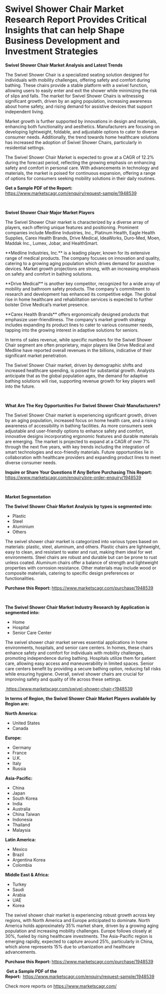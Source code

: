 <p><h1>Swivel Shower Chair Market Research Report Provides Critical Insights that can help Shape Business Development and Investment Strategies</h1></p><p><strong>Swivel Shower Chair Market Analysis and Latest Trends</strong></p>
<p><p>The Swivel Shower Chair is a specialized seating solution designed for individuals with mobility challenges, offering safety and comfort during bathing. These chairs provide a stable platform with a swivel function, allowing users to easily enter and exit the shower while minimizing the risk of slips and falls. The market for Swivel Shower Chairs is witnessing significant growth, driven by an aging population, increasing awareness about home safety, and rising demand for assistive devices that support independent living.</p><p>Market growth is further supported by innovations in design and materials, enhancing both functionality and aesthetics. Manufacturers are focusing on developing lightweight, foldable, and adjustable options to cater to diverse consumer needs. Additionally, the trend towards home healthcare solutions has increased the adoption of Swivel Shower Chairs, particularly in residential settings.</p><p>The Swivel Shower Chair Market is expected to grow at a CAGR of 12.2% during the forecast period, reflecting the growing emphasis on enhancing safety and comfort in personal care. With advancements in technology and materials, the market is poised for continuous expansion, offering a range of options for consumers seeking mobility solutions in their daily routines.</p></p>
<p><strong>Get a Sample PDF of the Report:&nbsp;</strong> <a href="https://www.marketscagr.com/enquiry/request-sample/1948539?utm_campaign=2235&utm_medium=2&utm_source=Github&utm_content=ia&utm_term=06022025&utm_id=swivel-shower-chair">https://www.marketscagr.com/enquiry/request-sample/1948539</a></p>
<p>&nbsp;</p>
<p><strong>Swivel Shower Chair Major Market Players</strong></p>
<p><p>The Swivel Shower Chair market is characterized by a diverse array of players, each offering unique features and positioning. Prominent companies include Medline Industries, Inc., Platinum Health, Eagle Health Supplies, Carex Health Brands, Drive Medical, IdeaWorks, Duro-Med, Moen, Maddak Inc., Lumex, Jobar, and HealthSmart.</p><p>**Medline Industries, Inc.** is a leading player, known for its extensive range of medical products. The company focuses on innovation and quality, catering to a growing aging population which drives demand for assistive devices. Market growth projections are strong, with an increasing emphasis on safety and comfort in bathing solutions.</p><p>**Drive Medical** is another key competitor, recognized for a wide array of mobility and bathroom safety products. The company's commitment to research and development has enhanced its competitive edge. The global rise in home healthcare and rehabilitation services is expected to further bolster Drive Medical’s market presence.</p><p>**Carex Health Brands** offers ergonomically designed products that emphasize user-friendliness. The company's market growth strategy includes expanding its product lines to cater to various consumer needs, tapping into the growing interest in adaptive solutions for seniors.</p><p>In terms of sales revenue, while specific numbers for the Swivel Shower Chair segment are often proprietary, major players like Drive Medical and Medline have reported overall revenues in the billions, indicative of their significant market penetration.</p><p>The Swivel Shower Chair market, driven by demographic shifts and increased healthcare spending, is poised for substantial growth. Analysts anticipate that as the global population ages, the demand for adaptive bathing solutions will rise, supporting revenue growth for key players well into the future.</p></p>
<p>&nbsp;</p>
<p><strong>What Are The Key Opportunities For Swivel Shower Chair Manufacturers?</strong></p>
<p><p>The Swivel Shower Chair market is experiencing significant growth, driven by an aging population, increased focus on home health care, and a rising awareness of accessibility in bathing facilities. As more consumers seek adjustable and user-friendly options to enhance safety and comfort, innovative designs incorporating ergonomic features and durable materials are emerging. The market is projected to expand at a CAGR of over 7% through the next five years, with key trends including the integration of smart technologies and eco-friendly materials. Future opportunities lie in collaboration with healthcare providers and expanding product lines to meet diverse consumer needs.</p></p>
<p><strong>Inquire or Share Your Questions If Any Before Purchasing This Report:</strong> <a href="https://www.marketscagr.com/enquiry/pre-order-enquiry/1948539?utm_campaign=2235&utm_medium=2&utm_source=Github&utm_content=ia&utm_term=06022025&utm_id=swivel-shower-chair">https://www.marketscagr.com/enquiry/pre-order-enquiry/1948539</a></p>
<p>&nbsp;</p>
<p><strong>Market Segmentation</strong></p>
<p><strong>The Swivel Shower Chair Market Analysis by types is segmented into:</strong></p>
<p><ul><li>Plastic</li><li>Steel</li><li>Aluminium</li><li>Others</li></ul></p>
<p><p>The swivel shower chair market is categorized into various types based on materials: plastic, steel, aluminum, and others. Plastic chairs are lightweight, easy to clean, and resistant to water and rust, making them ideal for wet environments. Steel chairs are robust and durable but can be prone to rust unless coated. Aluminum chairs offer a balance of strength and lightweight properties with corrosion resistance. Other materials may include wood or composite materials, catering to specific design preferences or functionalities.</p></p>
<p><strong>Purchase this Report:&nbsp;</strong><a href="https://www.marketscagr.com/purchase/1948539?utm_campaign=2235&utm_medium=2&utm_source=Github&utm_content=ia&utm_term=06022025&utm_id=swivel-shower-chair">https://www.marketscagr.com/purchase/1948539</a></p>
<p>&nbsp;</p>
<p><strong>The Swivel Shower Chair Market Industry Research by Application is segmented into:</strong></p>
<p><ul><li>Home</li><li>Hospital</li><li>Senior Care Center</li></ul></p>
<p><p>The swivel shower chair market serves essential applications in home environments, hospitals, and senior care centers. In homes, these chairs enhance safety and comfort for individuals with mobility challenges, promoting independence during bathing. Hospitals utilize them for patient care, allowing easy access and maneuverability in limited spaces. Senior care centers benefit by providing a secure bathing option, reducing fall risks while ensuring hygiene. Overall, swivel shower chairs are crucial for improving safety and quality of life across these settings.</p></p>
<p><a href="https://www.marketscagr.com/swivel-shower-chair-r1948539?utm_campaign=2235&utm_medium=2&utm_source=Github&utm_content=ia&utm_term=06022025&utm_id=swivel-shower-chair">&nbsp;https://www.marketscagr.com/swivel-shower-chair-r1948539</a></p>
<p><strong>In terms of Region, the Swivel Shower Chair Market Players available by Region are:</strong></p>
<p>
    <p> <strong> North America: </strong>
        <ul>
            <li>United States</li>
            <li>Canada</li>
        </ul>
        </p> 
    <p> <strong> Europe: </strong>
        <ul>
            <li>Germany</li>
            <li>France</li>
            <li>U.K.</li>
            <li>Italy</li>
            <li>Russia</li>
        </ul>
        </p> 
    <p> <strong> Asia-Pacific: </strong>
        <ul>
            <li>China</li>
            <li>Japan</li>
            <li>South Korea</li>
            <li>India</li>
            <li>Australia</li>
            <li>China Taiwan</li>
            <li>Indonesia</li>
            <li>Thailand</li>
            <li>Malaysia</li>
        </ul>
        </p> 
    <p> <strong> Latin America: </strong>
        <ul>
            <li>Mexico</li>
            <li>Brazil</li>
            <li>Argentina Korea</li>
            <li>Colombia</li>
        </ul>
        </p> 
    <p> <strong> Middle East & Africa: </strong>
        <ul>
            <li>Turkey</li>
            <li>Saudi</li>
            <li>Arabia</li>
            <li>UAE</li>
            <li>Korea</li>
        </ul>
    </p>
    </p>
<p><p>The swivel shower chair market is experiencing robust growth across key regions, with North America and Europe anticipated to dominate. North America holds approximately 35% market share, driven by a growing aging population and increasing mobility challenges. Europe follows closely at 30%, fueled by rising healthcare investments. The Asia-Pacific region is emerging rapidly, expected to capture around 25%, particularly in China, which alone represents 15% due to urbanization and healthcare advancements.</p></p>
<p><strong>Purchase this Report: </strong><a href="https://www.marketscagr.com/purchase/1948539?utm_campaign=2235&utm_medium=2&utm_source=Github&utm_content=ia&utm_term=06022025&utm_id=swivel-shower-chair">https://www.marketscagr.com/purchase/1948539</a></p>
<p>&nbsp;<strong>Get a Sample PDF of the Report:&nbsp;&nbsp;</strong><a href="https://www.marketscagr.com/enquiry/request-sample/1948539?utm_campaign=2235&utm_medium=2&utm_source=Github&utm_content=ia&utm_term=06022025&utm_id=swivel-shower-chair">https://www.marketscagr.com/enquiry/request-sample/1948539</a></p>
<p><strong></strong></p>
<p>Check more reports on <a href="https://www.marketscagr.com/?utm_campaign=2235&utm_medium=2&utm_source=Github&utm_content=ia&utm_term=06022025&utm_id=swivel-shower-chair">https://www.marketscagr.com/</a></p>